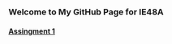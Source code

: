 

### Welcome to My GitHub Page for IE48A

#### [Assingment 1](https://pjournal.github.io/boun01-metesaka/files/IE48A_assign1.html)

